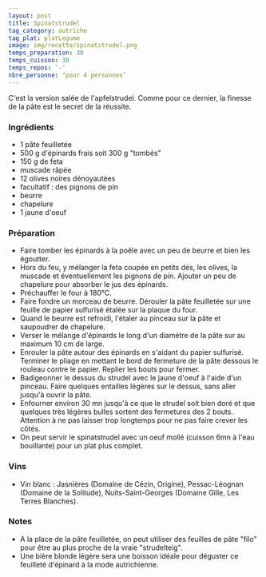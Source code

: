 ```yaml
---
layout: post
title: Spinatstrudel
tag_category: autriche
tag_plat: platLegume
image: img/recette/spinatstrudel.png
temps_preparation: 30
temps_cuisson: 30
temps_repos: ‘-‘
nbre_personne: ‘pour 4 personnes’
---
```

C'est la version salée de l'apfelstrudel. Comme pour ce dernier, la finesse de la pâte est le secret de la réussite.

### Ingrédients
* 1 pâte feuilletée
* 500 g d'épinards frais soit 300 g "tombés"
* 150 g de feta
* muscade râpée
* 12 olives noires dénoyautées
* facultatif : des pignons de pin
* beurre
* chapelure
* 1 jaune d'oeuf

### Préparation
* Faire tomber les épinards à la poêle avec un peu de beurre et bien les égoutter.
* Hors du feu, y mélanger la feta coupée en petits dés, les olives, la muscade et éventuellement les pignons de pin. Ajouter un peu de chapelure pour absorber le jus des épinards.
* Préchauffer le four à 180°C.
* Faire fondre un morceau de beurre. Dérouler la pâte feuilletée sur une feuille de papier sulfurisé étalée sur la plaque du four.
* Quand le beurre est refroidi, l'étaler au pinceau sur la pâte et saupoudrer de chapelure.
* Verser le mélange d'épinards le long d'un diamètre de la pâte sur au maximum 10 cm de large.
* Enrouler la pâte autour des épinards en s'aidant du papier sulfurisé. Terminer le pliage en mettant le bord de fermeture de la pâte dessous le rouleau contre le papier. Replier les bouts pour fermer.
* Badigeonner le dessus du strudel avec le jaune d'oeuf à l'aide d'un pinceau. Faire quelques entailles légères sur le dessus, sans aller jusqu'à ouvrir la pâte.
* Enfourner environ 30 mn jusqu'à ce que le strudel soit bien doré et que quelques très légères bulles sortent des fermetures des 2 bouts. Attention à ne pas laisser trop longtemps pour ne pas faire crever les côtés.
* On peut servir le spinatstrudel avec un oeuf mollé (cuisson 6mn à l'eau bouillante) pour un plat plus complet.

### Vins
* Vin blanc : Jasnières (Domaine de Cézin, Origine), Pessac-Léognan (Domaine de la Solitude), Nuits-Saint-Georges (Domaine Gille, Les Terres Blanches).

### Notes
* A la place de la pâte feuilletée, on peut utiliser des feuilles de pâte "filo" pour être au plus proche de la vraie "strudelteig".
* Une bière blonde légère sera une boisson idéale pour déguster ce feuilleté d'épinard à la mode autrichienne. 
